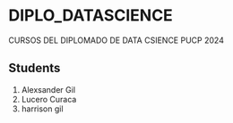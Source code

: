 # DIPLO_DATASCIENCE
CURSOS DEL DIPLOMADO DE DATA CSIENCE PUCP 2024

## Students
1. Alexsander Gil
2. Lucero Curaca
3. harrison gil

